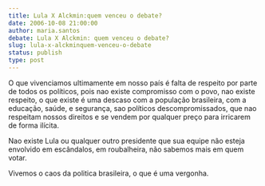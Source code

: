 ```yaml
---
title: Lula X Alckmin:quem venceu o debate?
date: 2006-10-08 21:00:00
author: maria.santos
debate: Lula X Alckmin: quem venceu o debate?
slug: lula-x-alckminquem-venceu-o-debate
status: publish 
type: post
---
```


O que vivenciamos ultimamente em nosso país é falta de respeito por parte de todos os políticos, pois nao existe compromisso com o povo, nao existe respeito, o que existe é uma descaso com a população brasileira, com a educação, saúde, e segurança, sao políticos descompromissados, que nao respeitam nossos direitos e se vendem por qualquer preço para irricarem de forma ilícita.


Nao existe Lula ou qualquer outro presidente que sua equipe não esteja envolvido em escândalos, em roubalheira, não sabemos mais em quem votar.


Vivemos o caos da politica brasileira, o que é uma vergonha.


